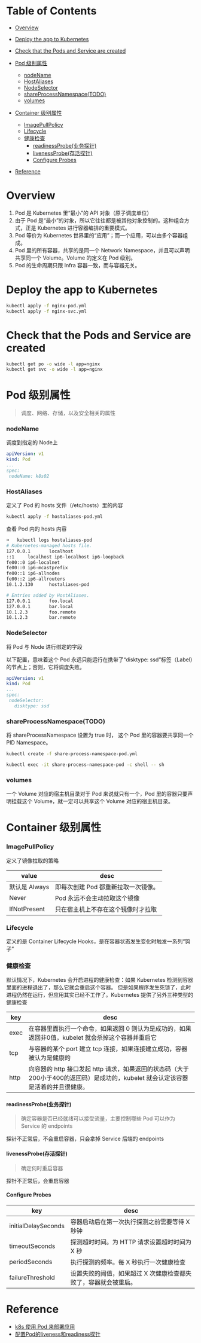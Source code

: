 Table of Contents
=================

   * [Overview](#overview)
   * [Deploy the app to Kubernetes](#deploy-the-app-to-kubernetes)
   * [Check that the Pods and Service are created](#check-that-the-pods-and-service-are-created)
   * [Pod 级别属性](#pod-级别属性)
       * [nodeName](#nodename)
       * [HostAliases](#hostaliases)
       * [NodeSelector](#nodeselector)
       * [shareProcessNamespace(TODO)](#shareprocessnamespacetodo)
       * [volumes](#volumes)
         
   * [Container 级别属性](#container-级别属性)
       * [ImagePullPolicy](#imagepullpolicy)
       * [Lifecycle](#lifecycle)
       * [健康检查](#健康检查)
            * [readinessProbe(业务探针)](#readinessprobe业务探针)
            * [livenessProbe(存活探针)](#livenessprobe存活探针)
            * [Configure Probes](#configure-probes)
   * [Reference](#reference)

# Overview
1. Pod 是 Kubernetes 里“最小”的 API 对象（原子调度单位）
2. 由于 Pod 是“最小”的对象，所以它往往都是被其他对象控制的。这种组合方式，正是 Kubernetes 进行容器编排的重要模式。
3. Pod 等价为 Kubernetes 世界里的“应用”；而一个应用，可以由多个容器组成。
4. Pod 里的所有容器，共享的是同一个 Network Namespace，并且可以声明共享同一个 Volume。Volume 的定义在 Pod 级别。
5. Pod 的生命周期只跟 Infra 容器一致，而与容器无关。

# Deploy the app to Kubernetes

```bash
kubectl apply -f nginx-pod.yml
kubectl apply -f nginx-svc.yml
```

# Check that the Pods and Service are created

```bash
kubectl get po -o wide -l app=nginx
kubectl get svc -o wide -l app=nginx
```

# Pod 级别属性
> 调度、网络、存储，以及安全相关的属性

### nodeName
调度到指定的 Node上
```yaml
apiVersion: v1
kind: Pod
...
spec:
 nodeName: k8s02
```

### HostAliases
定义了 Pod 的 hosts 文件（/etc/hosts）里的内容
```bash
kubectl apply -f hostaliases-pod.yml
```
查看 Pod 内的 hosts 内容
```bash
➜   kubectl logs hostaliases-pod
# Kubernetes-managed hosts file.
127.0.0.1       localhost
::1     localhost ip6-localhost ip6-loopback
fe00::0 ip6-localnet
fe00::0 ip6-mcastprefix
fe00::1 ip6-allnodes
fe00::2 ip6-allrouters
10.1.2.130      hostaliases-pod

# Entries added by HostAliases.
127.0.0.1       foo.local
127.0.0.1       bar.local
10.1.2.3        foo.remote
10.1.2.3        bar.remote
```
### NodeSelector
将 Pod 与 Node 进行绑定的字段

以下配置，意味着这个 Pod 永远只能运行在携带了“disktype: ssd”标签（Label）的节点上；否则，它将调度失败。
```yaml
apiVersion: v1
kind: Pod
...
spec:
 nodeSelector:
   disktype: ssd
```

### shareProcessNamespace(TODO)
将 shareProcessNamespace 设置为 true 时， 这个 Pod 里的容器要共享同一个 PID Namespace。
```bash
kubectl create -f share-process-namespace-pod.yml
```
```bash
kubectl exec -it share-process-namespace-pod -c shell -- sh
```

### volumes
一个 Volume 对应的宿主机目录对于 Pod 来说就只有一个，Pod 里的容器只要声明挂载这个 Volume，就一定可以共享这个 Volume 对应的宿主机目录。

# Container 级别属性

### ImagePullPolicy
定义了镜像拉取的策略

| value         | desc                                                         |
| ------------- | ------------------------------------------------------------ |
| 默认是 Always | 即每次创建 Pod 都重新拉取一次镜像。 |
| Never         | Pod 永远不会主动拉取这个镜像                                 |
| IfNotPresent  | 只在宿主机上不存在这个镜像时才拉取                           |

### Lifecycle
定义的是 Container Lifecycle Hooks，是在容器状态发生变化时触发一系列“钩子”

### 健康检查
默认情况下，Kubernetes 会开启进程的健康检查：如果 Kubernetes 检测到容器里面的进程退出了，那么它就会重启这个容器。
但是如果程序发生死锁了，此时进程仍然在运行，但应用其实已经不工作了。Kubernetes 提供了另外三种类型的健康检查

| key  | desc                                                         |
| ---- | ------------------------------------------------------------ |
| exec | 在容器里面执行一个命令，如果返回 0 则认为是成功的，如果返回非0值，kubelet 就会杀掉这个容器并重启它 |
| tcp  | 与容器的某个 port 建立 tcp 连接，如果连接建立成功，容器被认为是健康的 |
| http | 向容器的 http 接口发起 http 请求，如果返回的状态码（大于200小于400的返回码）是成功的，kubelet 就会认定该容器是活着的并且很健康。 |

#### readinessProbe(业务探针)

> 确定容器是否已经就绪可以接受流量，主要控制哪些 Pod 可以作为 Service 的 endpoints

探针不正常后，不会重启容器，只会拿掉 Service 后端的 endpoints

#### livenessProbe(存活探针)
> 确定何时重启容器

探针不正常后，会重启容器

#### Configure Probes 

| key                 | desc                                                         |
| ------------------- | ------------------------------------------------------------ |
| initialDelaySeconds | 容器启动后在第一次执行探测之前需要等待 X 秒钟                |
| timeoutSeconds      | 探测超时时间。为 HTTP 请求设置超时时间为 X 秒                |
| periodSeconds       | 执行探测的频率。每 X 秒执行一次健康检查                      |
| failureThreshold    | 设置失败的阈值，如果超过 X 次健康检查都失败了，容器就会被重启。 |

# Reference
- [k8s 使用 Pod 来部署应用](https://github.com/lqshow/notes/issues/38)
- [配置Pod的liveness和readiness探针](https://jimmysong.io/kubernetes-handbook/guide/configure-liveness-readiness-probes.html)


